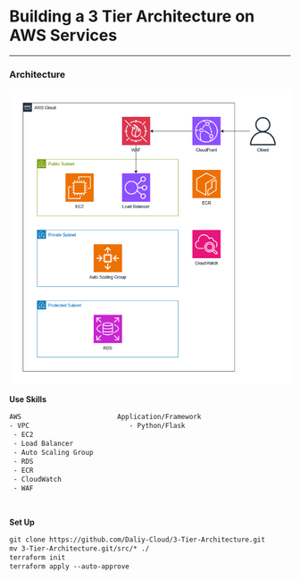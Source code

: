 # Building a 3 Tier Architecture on AWS Services
---
### Architecture
<img src="img/architecture.png"/>

<br>

**Use Skills**
```shell
AWS                        Application/Framework
- VPC                         - Python/Flask
 - EC2
 - Load Balancer
 - Auto Scaling Group
 - RDS
 - ECR
 - CloudWatch
 - WAF
```

<br>

**Set Up**
```
git clone https://github.com/Daliy-Cloud/3-Tier-Architecture.git
mv 3-Tier-Architecture.git/src/* ./
terraform init
terraform apply --auto-approve
```